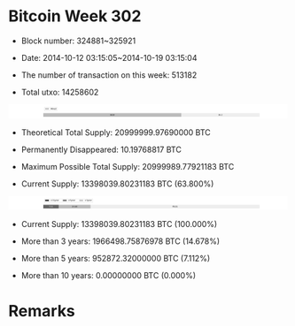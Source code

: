 # Bitcoin Week 302

- Block number: 324881~325921

- Date: 2014-10-12 03:15:05~2014-10-19 03:15:04

- The number of transaction on this week: 513182

- Total utxo: 14258602

![](../images/mined_week302.png)

- Theoretical Total Supply: 20999999.97690000 BTC

- Permanently Disappeared: 10.19768817 BTC

- Maximum Possible Total Supply: 20999989.77921183 BTC

- Current Supply: 13398039.80231183 BTC (63.800%)

![](../images/year_week302.png)


- Current Supply: 13398039.80231183 BTC (100.000%)

- More than 3 years: 1966498.75876978 BTC (14.678%)

- More than 5 years: 952872.32000000 BTC (7.112%)

- More than 10 years: 0.00000000 BTC (0.000%)

# Remarks


